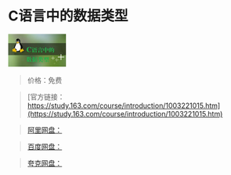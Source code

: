 # C语言中的数据类型

![img](../../../assets/study163/free/6631829727258795820.jpg)

> 价格：免费

> [官方链接：https://study.163.com/course/introduction/1003221015.htm](https://study.163.com/course/introduction/1003221015.htm)

> [阿里网盘：]()

> [百度网盘：]()

> [夸克网盘：]()
